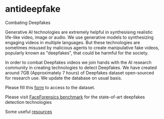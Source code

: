 # antideepfake

Combating Deepfakes

Generative AI technologies are extremely helpful in synthesising realistic life-like video, image or audio. We use generative models to synthesizing engaging videos in multiple languages. But these technologies are sometimes misused by malicious agents to create manipulative fake videos, popularly known as "deepfakes", that could be harmful for the society. 

In order to combat Deepfakes videos we join hands with the AI research community in creating technologies to detect Deepfakes. We have created around 7GB (Approximately 7 hours) of Deepfakes dataset open-sourced for research use. We update the database on usual basis. 

Please fill this [form](https://forms.gle/KXqNAt144trtqC45A) to access to the dataset.

Please visit [FaceForensics benchmark](http://kaldir.vc.in.tum.de/faceforensics_benchmark/) for the state-of-art deepfakes detection technologies

Some useful [resources](/RESOURCES.md)

